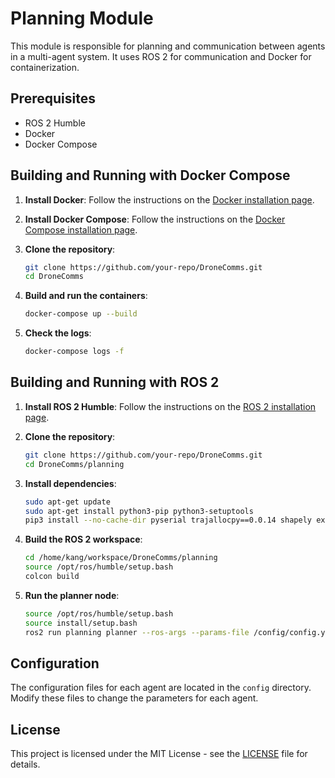 # Planning Module

This module is responsible for planning and communication between agents in a multi-agent system. It uses ROS 2 for communication and Docker for containerization.

## Prerequisites

- ROS 2 Humble
- Docker
- Docker Compose


## Building and Running with Docker Compose

1. **Install Docker**: Follow the instructions on the [Docker installation page](https://docs.docker.com/get-docker/).

2. **Install Docker Compose**: Follow the instructions on the [Docker Compose installation page](https://docs.docker.com/compose/install/).

3. **Clone the repository**:
    ```bash
    git clone https://github.com/your-repo/DroneComms.git
    cd DroneComms
    ```

4. **Build and run the containers**:
    ```bash
    docker-compose up --build
    ```

5. **Check the logs**:
    ```bash
    docker-compose logs -f
    ```

## Building and Running with ROS 2

1. **Install ROS 2 Humble**: Follow the instructions on the [ROS 2 installation page](https://docs.ros.org/en/humble/Installation.html).

2. **Clone the repository**:
    ```bash
    git clone https://github.com/your-repo/DroneComms.git
    cd DroneComms/planning
    ```

3. **Install dependencies**:
    ```bash
    sudo apt-get update
    sudo apt-get install python3-pip python3-setuptools
    pip3 install --no-cache-dir pyserial trajallocpy==0.0.14 shapely extremitypathfinder[numba] matplotlib numpy geojson
    ```

4. **Build the ROS 2 workspace**:
    ```bash
    cd /home/kang/workspace/DroneComms/planning
    source /opt/ros/humble/setup.bash
    colcon build
    ```

5. **Run the planner node**:
    ```bash
    source /opt/ros/humble/setup.bash
    source install/setup.bash
    ros2 run planning planner --ros-args --params-file /config/config.yaml
    ```

## Configuration

The configuration files for each agent are located in the `config` directory. Modify these files to change the parameters for each agent.

## License

This project is licensed under the MIT License - see the [LICENSE](../LICENSE) file for details.